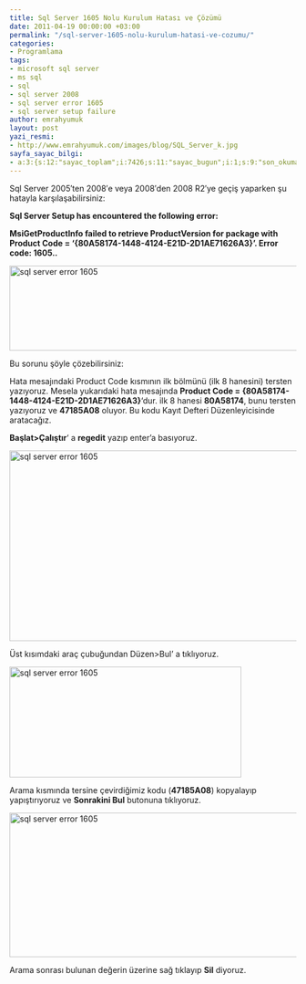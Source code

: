 ```yaml
---
title: Sql Server 1605 Nolu Kurulum Hatası ve Çözümü
date: 2011-04-19 00:00:00 +03:00
permalink: "/sql-server-1605-nolu-kurulum-hatasi-ve-cozumu/"
categories:
- Programlama
tags:
- microsoft sql server
- ms sql
- sql
- sql server 2008
- sql server error 1605
- sql server setup failure
author: emrahyumuk
layout: post
yazi_resmi:
- http://www.emrahyumuk.com/images/blog/SQL_Server_k.jpg
sayfa_sayac_bilgi:
- a:3:{s:12:"sayac_toplam";i:7426;s:11:"sayac_bugun";i:1;s:9:"son_okuma";i:1366292691;}
---
```


Sql Server 2005&#8242;ten 2008&#8242;e veya 2008&#8242;den 2008 R2&#8242;ye geçiş yaparken şu hatayla karşılaşabilirsiniz:

**Sql Server Setup has encountered the following error:**

**MsiGetProductInfo failed to retrieve ProductVersion for package with Product Code = ‘{80A58174-1448-4124-E21D-2D1AE71626A3}’. Error code: 1605..**

<!--more-->

<img class="alignnone" title="sql server error 1605" src="http://www.emrahyumuk.com/images/blog/sql-error-1605.png" alt="sql server error 1605" width="540" height="149" />

Bu sorunu şöyle çözebilirsiniz:

Hata mesajındaki Product Code kısmının ilk bölmünü (ilk 8 hanesini) tersten yazıyoruz. Mesela yukarıdaki hata mesajında **Product Code = {80A58174-1448-4124-E21D-2D1AE71626A3}**&#8216;dur. ilk 8 hanesi **80A58174**, bunu tersten yazıyoruz ve **47185A08** oluyor. Bu kodu Kayıt Defteri Düzenleyicisinde aratacağız.

**Başlat>Çalıştır**&#8216; a **regedit** yazıp enter&#8217;a basıyoruz.

<img class="alignnone" title="sql server error 1605" src="http://www.emrahyumuk.com/images/blog/sql-error-1605-a.jpg" alt="sql server error 1605" width="573" height="334" />

Üst kısımdaki araç çubuğundan Düzen>Bul&#8217; a tıklıyoruz.

<img class="alignnone" title="sql server error 1605" src="http://www.emrahyumuk.com/images/blog/sql-error-1605-b.jpg" alt="sql server error 1605" width="407" height="194" />

Arama kısmında tersine çevirdiğimiz kodu (**47185A08**) kopyalayıp yapıştırıyoruz ve **Sonrakini Bul** butonuna tıklıyoruz.

<img class="alignnone" title="sql server error 1605" src="http://www.emrahyumuk.com/images/blog/sql-error-1605-c.jpg" alt="sql server error 1605" width="522" height="253" />

Arama sonrası bulunan değerin üzerine sağ tıklayıp **Sil** diyoruz.